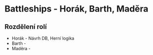 # Battleships - Horák, Barth, Maděra

## Rozdělení rolí
- Horák   - Návrh DB, Herní logika 
- Barth   -
- Maděra  -
